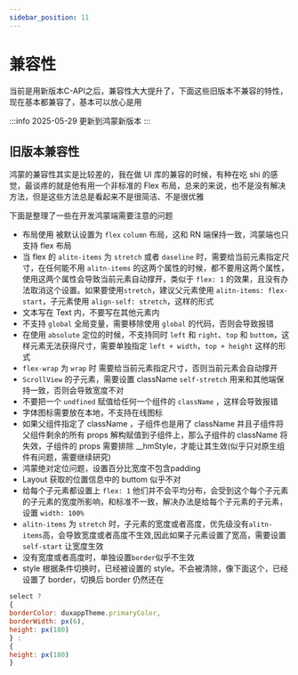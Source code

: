 ```yaml
---
sidebar_position: 11
---
```


# 兼容性

当前是用新版本C-API之后，兼容性大大提升了，下面这些旧版本不兼容的特性，现在基本都兼容了，基本可以放心是用

:::info
2025-05-29 更新到鸿蒙新版本
:::

## 旧版本兼容性

鸿蒙的兼容性其实是比较差的，我在做 UI 库的兼容的时候，有种在吃 shi 的感觉，最谈疼的就是他有用一个非标准的 Flex 布局，总来的来说，也不是没有解决方法，但是这些方法总是看起来不是很简洁、不是很优雅

下面是整理了一些在开发鸿蒙端需要注意的问题

- 布局使用 被默认设置为 `flex` `column` 布局，这和 RN 端保持一致，鸿蒙端也只支持 flex 布局
- 当 flex 的 `alitn-items` 为 `stretch` 或者 `daseline` 时，需要给当前元素指定尺寸，在任何能不用 `alitn-items` 的这两个属性的时候，都不要用这两个属性，使用这两个属性会导致当前元素自动撑开，类似于 `flex: 1` 的效果，且没有办法取消这个设置。如果要使用`stretch`，建议父元素使用 `alitn-items: flex-start`，子元素使用 `align-self: stretch`，这样的形式
- 文本写在 Text 内，不要写在其他元素内
- 不支持 `global` 全局变量，需要移除使用 `global` 的代码，否则会导致报错
- 在使用 `absolute` 定位的时候，不支持同时 `left` 和 `right`、`top` 和 `buttom`，这样元素无法获得尺寸，需要单独指定 `left + width`，`top + height` 这样的形式
- `flex-wrap` 为 `wrap` 时 需要给当前元素指定尺寸，否则当前元素会自动撑开
- `ScrollView` 的子元素，需要设置 className `self-stretch` 用来和其他端保持一致，否则会导致宽度不对
- 不要把一个 `undfined` 赋值给任何一个组件的 `className` ，这样会导致报错
- 字体图标需要放在本地，不支持在线图标
- 如果父组件指定了 className ，子组件也是用了 className 并且子组件将父组件剩余的所有 props 解构赋值到子组件上，那么子组件的 className 将失效，子组件的 props 需要排除 __hmStyle，才能让其生效(似乎只对原生组件有问题，需要继续研究)
- 鸿蒙绝对定位问题，设置百分比宽度不包含padding
- Layout 获取的位置信息中的 buttom 似乎不对
- 给每个子元素都设置上 `flex: 1` 他们并不会平均分布，会受到这个每个子元素的子元素的宽度所影响，和标准不一致，解决办法是给每个子元素的子元素，设置 `width: 100%`
- `alitn-items` 为 `stretch` 时，子元素的宽度或者高度，优先级没有`alitn-items`高，会导致宽度或者高度不生效,因此如果子元素设置了宽高，需要设置 `self-start` 让宽度生效
- 没有宽度或者高度时，单独设置`border`似乎不生效
- style 根据条件切换时，已经被设置的 style。不会被清除，像下面这个，已经设置了 border，切换后 border 仍然还在
```js
select ?
{
borderColor: duxappTheme.primaryColor,
borderWidth: px(6),
height: px(180)
} :
{
height: px(180)
}
```